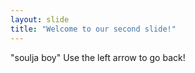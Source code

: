 ```yaml
---
layout: slide
title: "Welcome to our second slide!"
---
```

"soulja boy"
Use the left arrow to go back!
